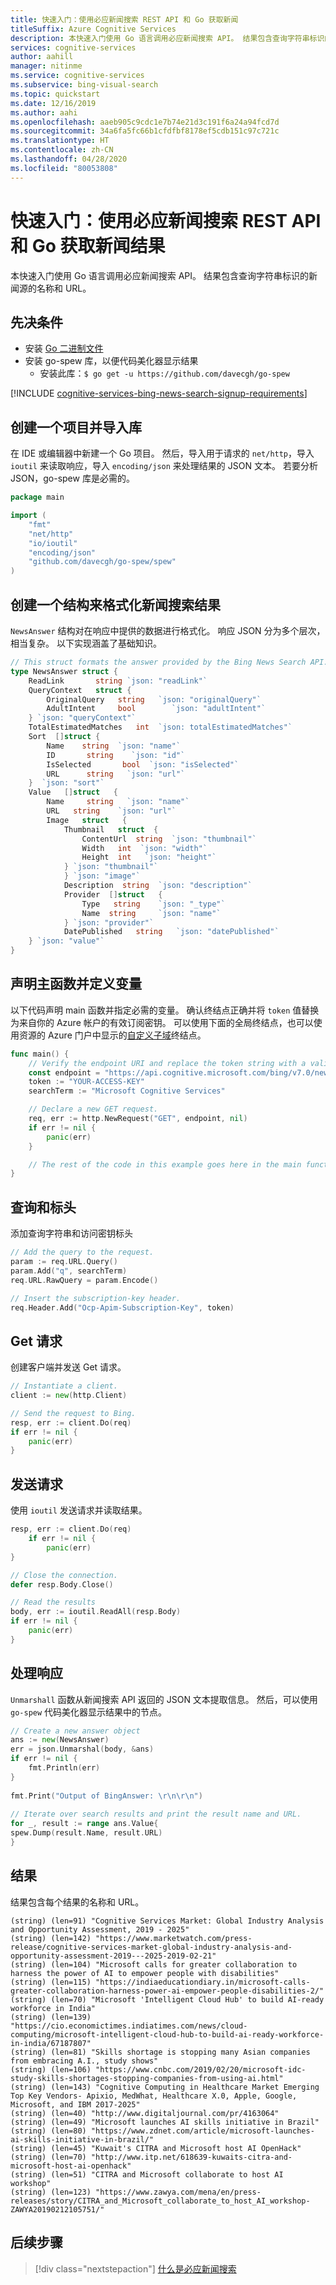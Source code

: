 ```yaml
---
title: 快速入门：使用必应新闻搜索 REST API 和 Go 获取新闻
titleSuffix: Azure Cognitive Services
description: 本快速入门使用 Go 语言调用必应新闻搜索 API。 结果包含查询字符串标识的新闻源的名称和 URL。
services: cognitive-services
author: aahill
manager: nitinme
ms.service: cognitive-services
ms.subservice: bing-visual-search
ms.topic: quickstart
ms.date: 12/16/2019
ms.author: aahi
ms.openlocfilehash: aaeb905c9cdc1e7b74e21d3c191f6a24a94fcd7d
ms.sourcegitcommit: 34a6fa5fc66b1cfdfbf8178ef5cdb151c97c721c
ms.translationtype: HT
ms.contentlocale: zh-CN
ms.lasthandoff: 04/28/2020
ms.locfileid: "80053808"
---
```

# <a name="quickstart-get-news-results-using-the-bing-news-search-rest-api-and-go"></a>快速入门：使用必应新闻搜索 REST API 和 Go 获取新闻结果

本快速入门使用 Go 语言调用必应新闻搜索 API。 结果包含查询字符串标识的新闻源的名称和 URL。

## <a name="prerequisites"></a>先决条件
* 安装 [Go 二进制文件](https://golang.org/dl/)
* 安装 go-spew 库，以便代码美化器显示结果
    * 安装此库：`$ go get -u https://github.com/davecgh/go-spew`

[!INCLUDE [cognitive-services-bing-news-search-signup-requirements](../../../includes/cognitive-services-bing-news-search-signup-requirements.md)]

## <a name="create-a-project-and-import-libraries"></a>创建一个项目并导入库

在 IDE 或编辑器中新建一个 Go 项目。 然后，导入用于请求的 `net/http`，导入 `ioutil` 来读取响应，导入 `encoding/json` 来处理结果的 JSON 文本。 若要分析 JSON，go-spew 库是必需的。 

```go
package main

import (
    "fmt"
    "net/http"
    "io/ioutil"
    "encoding/json"
    "github.com/davecgh/go-spew/spew"
)

```

## <a name="create-a-struct-to-format-the-news-search-results"></a>创建一个结构来格式化新闻搜索结果

`NewsAnswer` 结构对在响应中提供的数据进行格式化。 响应 JSON 分为多个层次，相当复杂。  以下实现涵盖了基础知识。

```go
// This struct formats the answer provided by the Bing News Search API.
type NewsAnswer struct {
    ReadLink       string `json: "readLink"` 
    QueryContext   struct {
        OriginalQuery   string   `json: "originalQuery"`
        AdultIntent     bool        `json: "adultIntent"`
    } `json: "queryContext"`
    TotalEstimatedMatches   int  `json: totalEstimatedMatches"` 
    Sort  []struct {
        Name    string  `json: "name"`
        ID       string    `json: "id"`
        IsSelected       bool  `json: "isSelected"`
        URL      string   `json: "url"`
    }  `json: "sort"` 
    Value   []struct   {
        Name     string   `json: "name"`
        URL   string    `json: "url"`
        Image   struct   {
            Thumbnail   struct  {
                ContentUrl  string  `json: "thumbnail"`
                Width   int  `json: "width"`
                Height  int   `json: "height"`
            } `json: "thumbnail"` 
            } `json: "image"` 
            Description  string  `json: "description"`
            Provider  []struct   {
                Type   string    `json: "_type"`
                Name  string     `json: "name"`
            } `json: "provider"` 
            DatePublished   string   `json: "datePublished"`
    } `json: "value"` 
}

```

## <a name="declare-the-main-function-and-define-variables"></a>声明主函数并定义变量  

以下代码声明 main 函数并指定必需的变量。 确认终结点正确并将 `token` 值替换为来自你的 Azure 帐户的有效订阅密钥。 可以使用下面的全局终结点，也可以使用资源的 Azure 门户中显示的[自定义子域](../../cognitive-services/cognitive-services-custom-subdomains.md)终结点。

```go
func main() {
    // Verify the endpoint URI and replace the token string with a valid subscription key.  
    const endpoint = "https://api.cognitive.microsoft.com/bing/v7.0/news/search"
    token := "YOUR-ACCESS-KEY"
    searchTerm := "Microsoft Cognitive Services"

    // Declare a new GET request.
    req, err := http.NewRequest("GET", endpoint, nil)
    if err != nil {
        panic(err)
    }

    // The rest of the code in this example goes here in the main function.
}
```

## <a name="query-and-header"></a>查询和标头

添加查询字符串和访问密钥标头

```go
// Add the query to the request.  
param := req.URL.Query()
param.Add("q", searchTerm)
req.URL.RawQuery = param.Encode()

// Insert the subscription-key header.  
req.Header.Add("Ocp-Apim-Subscription-Key", token)

```

## <a name="get-request"></a>Get 请求

创建客户端并发送 Get 请求。 

```go
// Instantiate a client.  
client := new(http.Client)

// Send the request to Bing.  
resp, err := client.Do(req)
if err != nil {
    panic(err)
}

```

## <a name="send-the-request"></a>发送请求

使用 `ioutil` 发送请求并读取结果。

```go
resp, err := client.Do(req)
    if err != nil {
        panic(err)
}

// Close the connection.    
defer resp.Body.Close()

// Read the results
body, err := ioutil.ReadAll(resp.Body)
if err != nil {
    panic(err)
}

```

## <a name="handle-the-response"></a>处理响应

`Unmarshall` 函数从新闻搜索 API 返回的 JSON 文本提取信息。  然后，可以使用 `go-spew` 代码美化器显示结果中的节点。

```go
// Create a new answer object 
ans := new(NewsAnswer)
err = json.Unmarshal(body, &ans)
if err != nil {
    fmt.Println(err)
}
    
fmt.Print("Output of BingAnswer: \r\n\r\n")
    
// Iterate over search results and print the result name and URL.
for _, result := range ans.Value{
spew.Dump(result.Name, result.URL)
}

```

## <a name="results"></a>结果

结果包含每个结果的名称和 URL。

```
(string) (len=91) "Cognitive Services Market: Global Industry Analysis and Opportunity Assessment, 2019 - 2025"
(string) (len=142) "https://www.marketwatch.com/press-release/cognitive-services-market-global-industry-analysis-and-opportunity-assessment-2019---2025-2019-02-21"
(string) (len=104) "Microsoft calls for greater collaboration to harness the power of AI to empower people with disabilities"
(string) (len=115) "https://indiaeducationdiary.in/microsoft-calls-greater-collaboration-harness-power-ai-empower-people-disabilities-2/"
(string) (len=70) "Microsoft 'Intelligent Cloud Hub' to build AI-ready workforce in India"
(string) (len=139) "https://cio.economictimes.indiatimes.com/news/cloud-computing/microsoft-intelligent-cloud-hub-to-build-ai-ready-workforce-in-india/67187807"
(string) (len=81) "Skills shortage is stopping many Asian companies from embracing A.I., study shows"
(string) (len=106) "https://www.cnbc.com/2019/02/20/microsoft-idc-study-skills-shortages-stopping-companies-from-using-ai.html"
(string) (len=143) "Cognitive Computing in Healthcare Market Emerging Top Key Vendors- Apixio, MedWhat, Healthcare X.0, Apple, Google, Microsoft, and IBM 2017-2025"
(string) (len=40) "http://www.digitaljournal.com/pr/4163064"
(string) (len=49) "Microsoft launches AI skills initiative in Brazil"
(string) (len=80) "https://www.zdnet.com/article/microsoft-launches-ai-skills-initiative-in-brazil/"
(string) (len=45) "Kuwait's CITRA and Microsoft host AI OpenHack"
(string) (len=70) "http://www.itp.net/618639-kuwaits-citra-and-microsoft-host-ai-openhack"
(string) (len=51) "CITRA and Microsoft collaborate to host AI workshop"
(string) (len=123) "https://www.zawya.com/mena/en/press-releases/story/CITRA_and_Microsoft_collaborate_to_host_AI_workshop-ZAWYA20190212105751/"

```

## <a name="next-steps"></a>后续步骤

> [!div class="nextstepaction"]
> [什么是必应新闻搜索](search-the-web.md)
